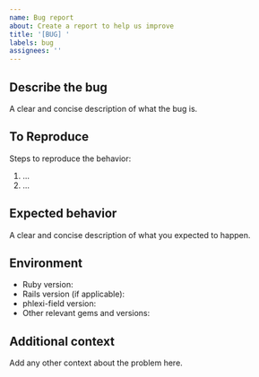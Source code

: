 ```yaml
---
name: Bug report
about: Create a report to help us improve
title: '[BUG] '
labels: bug
assignees: ''
---
```


## Describe the bug
A clear and concise description of what the bug is.

## To Reproduce
Steps to reproduce the behavior:
1. ...
2. ...

## Expected behavior
A clear and concise description of what you expected to happen.

## Environment
- Ruby version:
- Rails version (if applicable):
- phlexi-field version:
- Other relevant gems and versions:

## Additional context
Add any other context about the problem here. 